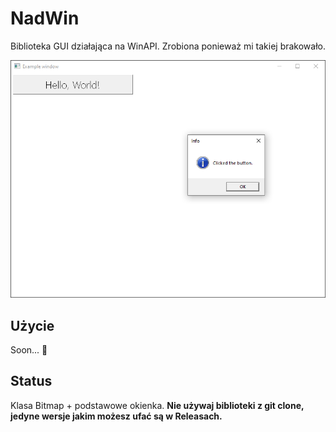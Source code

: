 # NadWin

Biblioteka GUI działająca na WinAPI. Zrobiona ponieważ mi takiej brakowało.

![Example](./example/screen.png)

## Użycie

Soon... 👀

## Status

Klasa Bitmap + podstawowe okienka.
**Nie używaj biblioteki z git clone, jedyne wersje jakim możesz ufać są w Releasach.**
